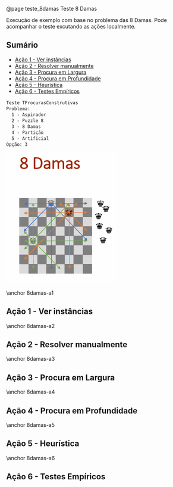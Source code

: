 @page teste_8damas Teste 8 Damas

Execução de exemplo com base no problema das 8 Damas. Pode acompanhar o teste excutando as ações localmente.

## Sumário

- [Ação 1 - Ver instâncias](#8damas-a1)
- [Ação 2 - Resolver manualmente](#8damas-a2)
- [Ação 3 - Procura em Largura](#8damas-a3)
- [Ação 4 - Procura em Profundidade](#8damas-a4)
- [Ação 5 - Heurística](#8damas-a5)
- [Ação 6 - Testes Empíricos](#8damas-a6)


```entrada
Teste TProcurasConstrutivas
Problema:
  1 - Aspirador
  2 - Puzzle 8
  3 - 8 Damas
  4 - Partição
  5 - Artificial
Opção: 3
```

![8 Damas - colocar 8 damas no tabuleiro sem que se ataquem mutuamente](docs/images/8damas.png)


\anchor 8damas-a1
## Ação 1 - Ver instâncias

\anchor 8damas-a2
## Ação 2 - Resolver manualmente

\anchor 8damas-a3
## Ação 3 - Procura em Largura

\anchor 8damas-a4
## Ação 4 - Procura em Profundidade

\anchor 8damas-a5
## Ação 5 - Heurística

\anchor 8damas-a6
## Ação 6 - Testes Empíricos
